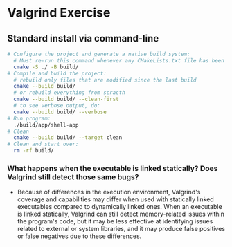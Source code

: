 # Valgrind Exercise

## Standard install via command-line
```bash
# Configure the project and generate a native build system:
  # Must re-run this command whenever any CMakeLists.txt file has been changed.
  cmake -S ./ -B build/
# Compile and build the project:
  # rebuild only files that are modified since the last build
  cmake --build build/
  # or rebuild everything from scracth
  cmake --build build/ --clean-first
  # to see verbose output, do:
  cmake --build build/ --verbose
# Run program:
  ./build/app/shell-app
# Clean
  cmake --build build/ --target clean
# Clean and start over:
  rm -rf build/
```

### What happens when the executable is linked statically?  Does Valgrind still detect those same bugs?

- Because of differences in the execution environment, Valgrind's coverage and capabilities may differ when used with statically linked executables compared to dynamically linked ones. When an executable is linked statically, Valgrind can still detect memory-related issues within the program's code, but it may be less effective at identifying issues related to external or system libraries, and it may produce false positives or false negatives due to these differences.
